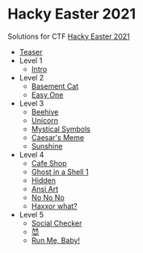 # Hacky Easter 2021

Solutions for CTF [Hacky Easter 2021](https://www.hackyeaster.com/)

- [Teaser](teaser/README.md)
- Level 1
  - [Intro](level1/intro/README.md)
- Level 2
  - [Basement Cat](level2/basement-cat/README.md)
  - [Easy One](level2/easy-one/README.md)
- Level 3
  - [Beehive](level3/beehive/README.md)
  - [Unicorn](level3/unicorn/README.md)
  - [Mystical Symbols](level3/mystical-symbols/README.md)
  - [Caesar's Meme](level3/caesars-meme/README.md)
  - [Sunshine](level3/sunshine/README.md)
- Level 4
  - [Cafe Shop](level4/cafe-shop/README.md)
  - [Ghost in a Shell 1](level4/ghost-shell)
  - [Hidden](level4/hidden/README.md)
  - [Ansi Art](level4/ansi-art/README.md)
  - [No No No](level4/no-no-no/README.md)
  - [Haxxor what?](level4/haxxor-what/README.md)
- Level 5
  - [Social Checker](level5/social-checker/README.md)
  - [😈](level5/smiling-face-horns)
  - [Run Me, Baby!](level5/run-me-baby/README.md)
